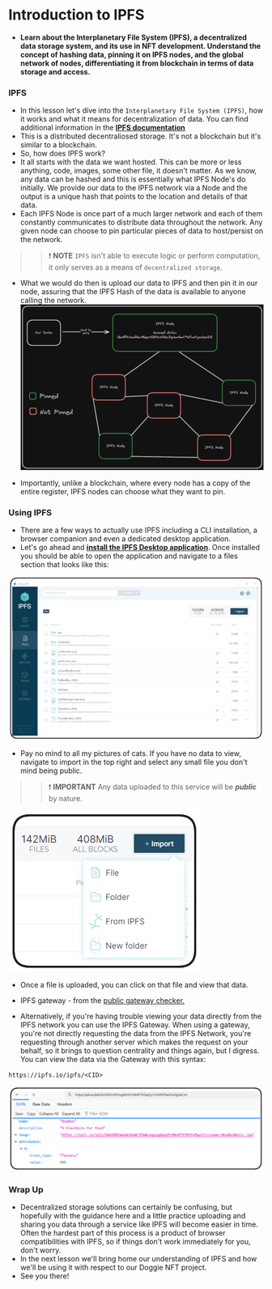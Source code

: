 # Introduction to IPFS
- **Learn about the Interplanetary File System (IPFS), a decentralized data storage system, and its use in NFT development. Understand the concept of hashing data, pinning it on IPFS nodes, and the global network of nodes, differentiating it from blockchain in terms of data storage and access.**

### IPFS
- In this lesson let's dive into the `Interplanetary File System (IPFS)`, how it works and what it means for decentralization of data. You can find additional information in the **[IPFS documentation](https://docs.ipfs.io/)**
- This is a distributed decentraliosed storage. It's not a blockchain but it's similar to a blockchain.
- So, how does IPFS work?
- It all starts with the data we want hosted. This can be more or less anything, code, images, some other file, it doesn't matter. As we know, any data can be hashed and this is essentially what IPFS Node's do initially. We provide our data to the IPFS network via a Node and the output is a unique hash that points to the location and details of that data.
- Each IPFS Node is once part of a much larger network and each of them constantly communicates to distribute data throughout the network. Any given node can choose to pin particular pieces of data to host/persist on the network.

>> ❗ **NOTE** `IPFS` isn't able to execute logic or perform computation, it only serves as a means of `decentralized storage`.

- What we would do then is upload our data to IPFS and then pin it in our node, assuring that the IPFS Hash of the data is available to anyone calling the network.
![alt text](<Images/image copy 6.png>)

- Importantly, unlike a blockchain, where every node has a copy of the entire register, IPFS nodes can choose what they want to pin.

### Using IPFS
- There are a few ways to actually use IPFS including a CLI installation, a browser companion and even a dedicated desktop application.
- Let's go ahead and **[install the IPFS Desktop application](https://docs.ipfs.tech/install/ipfs-desktop/)**. Once installed you should be able to open the application and navigate to a files section that looks like this:

![alt text](<Images/image copy 7.png>)

- Pay no mind to all my pictures of cats. If you have no data to view, navigate to import in the top right and select any small file you don't mind being public.

>> ❗ **IMPORTANT** Any data uploaded to this service will be _**public**_ by nature.

![alt text](<Images/image copy 8.png>)

- Once a file is uploaded, you can click on that file and view that data.
- IPFS gateway - from the [public gateway checker.](https://ipfs.github.io/public-gateway-checker/)


- Alternatively, if you're having trouble viewing your data directly from the IPFS network you can use the IPFS Gateway. When using a gateway, you're not directly requesting the data from the IPFS Network, you're requesting through another server which makes the request on your behalf, so it brings to question centrality and things again, but I digress. You can view the data via the Gateway with this syntax:

```Solidity
https://ipfs.io/ipfs/<CID>
```

![alt text](<Images/image copy 10.png>)

### Wrap Up
- Decentralized storage solutions can certainly be confusing, but hopefully with the guidance here and a little practice uploading and sharing you data through a service like IPFS will become easier in time. Often the hardest part of this process is a product of browser compatibilities with IPFS, so if things don't work immediately for you, don't worry.
- In the next lesson we'll bring home our understanding of IPFS and how we'll be using it with respect to our Doggie NFT project.
- See you there!

